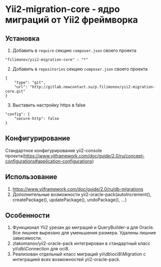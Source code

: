 Yii2-migration-core - ядро миграций от Yii2 фреймворка
=============================

Установка
------------
1.  Добавить в `require` секцию `composer.json` своего проекта
```
"filimonov/yii2-migration-core" : "*"
```
2. Добавить в `repositories` секцию `composer.json` своего проекта
```
{
    "type": "git",
    "url": "http://gitlab.newcontact.su/p.filimonov/yii2-migration-core.git"
}
```
3. Выставить настройку https в false
```
"config": {
    "secure-http": false
}
```
Конфигурирование
------------------
Стандартное конфигурирование yii2-console проекта(https://www.yiiframework.com/doc/guide/2.0/ru/concept-configurations#application-configurations)

Использование
---------------
1. https://www.yiiframework.com/doc/guide/2.0/ru/db-migrations
2. Дополнительные возможности yii2-oracle-pack(autoIncrement(), createPackage(), updatePackage(), undoPackage(), ...)

Особенности
---------------
1. Функционал Yii2 урезан до миграций и QueryBuilder-а для Oracle. Все лишнее вырезано для уменьшения размера. Удалены лишние 
зависимости.
2. zlakomanov/yii2-oracle-pack интегрирован в стандартный класс yii\db\Connection для oci8.
3. Реализован отдельный класс миграций yii\db\oci8\Migration с интеграцией всех возможностей yii2-oracle-pack.

